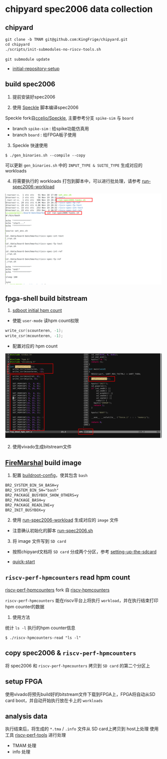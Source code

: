 # chipyard spec2006 data collection  

## chipyard

```
git clone -b TMAM git@github.com:KingFrige/chipyard.git
cd chipyard
./scripts/init-submodules-no-riscv-tools.sh

git submodule update
```

- [initial-repository-setup](https://chipyard.readthedocs.io/en/latest/Chipyard-Basics/Initial-Repo-Setup.html#initial-repository-setup)

## build spec2006   

1. 提前安装好spec2006  

2. 使用 [Speckle](https://github.com/KingFrige/Speckle) 脚本编译spec2006   

Speckle fork自[ccelio/Speckle](https://github.com/ccelio/Speckle), 主要参考分支 `spike-sim` 与 `board`  
  - branch `spike-sim` : 给spike功能仿真用  
  - branch `board` : 给FPGA板子使用  

3. Speckle 快速使用  

```
$ ./gen_binaries.sh --compile --copy
```

可以更新 `gen_binaries.sh` 中的 `INPUT_TYPE & SUITE_TYPE` 生成对应的workloads

4. 将需要执行的 workloads 打包到脚本中，可以进行批处理，请参考 [run-spec2006-workload](https://github.com/KingFrige/run-spec2006-workload/blob/main/misc/run-spec2006-tasks.sh)

![](picture/run-spec2006-tasks.png)


## fpga-shell build bitstream  

1. [sdboot initial hpm count](https://github.com/KingFrige/chipyard/tree/TMAM/fpga/src/main/resources/vcu118/sdboot)   

- 使能 `user-mode` 读hpm count权限

```c
write_csr(scounteren, -1);
write_csr(mcounteren, -1);
```

- 配置对应的 hpm count

![](picture/sdboot.png)


2. 使用vivado生成bitstream文件


## [FireMarshal](https://github.com/KingFrige/FireMarshal) build image

1. 配置 [buildroot-config](https://github.com/KingFrige/FireMarshal/blob/perf/boards/prototype/base-workloads/br-base/buildroot-config)，使其包含 `bash`  

```
BR2_SYSTEM_BIN_SH_BASH=y
BR2_SYSTEM_BIN_SH="bash"
BR2_PACKAGE_BUSYBOX_SHOW_OTHERS=y
BR2_PACKAGE_BASH=y
BR2_PACKAGE_READLINE=y
BR2_INIT_BUSYBOX=y
```

2. 使用 [run-spec2006-workload](https://github.com/KingFrige/run-spec2006-workload) 生成对应的 `image` 文件

- 注意确认初始化的脚本 [run-spec2006.sh](https://github.com/KingFrige/run-spec2006-workload/blob/main/overlay/run-spec2006.sh)

3. 将 image 文件写到 `SD card`  

- 按照chipyard文档将 `SD card` 分成两个分区，参考 [setting-up-the-sdcard](https://chipyard.readthedocs.io/en/latest/Prototyping/VCU118.html#setting-up-the-sdcard)

- [quick-start](https://github.com/KingFrige/FireMarshal/blob/perf/quick-start.md)


## `riscv-perf-hpmcounters` read hpm count   

[riscv-perf-hpmcounters](https://github.com/KingFrige/riscv-perf-hpmcounters) fork 自 [riscv-hpmcounters](https://github.com/ccelio/riscv-hpmcounters)

`riscv-perf-hpmcounters` 能在riscv平台上将执行 `workload`，并在执行结束打印 hpm counter的数据


1. 使用方法

统计 `ls -l` 执行的hpm counter信息

```
$ ./riscv-hpmcounters-read "ls -l"
```

## copy spec2006 & `riscv-perf-hpmcounters`  

将 spec2006 和 `riscv-perf-hpmcounters` 拷贝到 `SD card` 的第二个分区上


## setup FPGA   

使用vivado将预先build好的bitstream文件下载到FPGA上，FPGA将自动从SD card boot，并自动开始执行放在卡上的 `workloads`


## analysis data  

执行结束后，将生成的 `*.tma` / `.info` 文件从 SD card上拷贝到 host上处理
使用工具 [riscv-perf-tools](https://github.com/KingFrige/riscv-perf-tools) 进行处理

- TMAM 处理 
- info 处理

